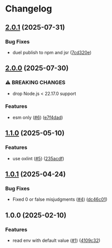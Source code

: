 # Changelog

## [2.0.1](https://github.com/node-modules/read-env-value/compare/v2.0.0...v2.0.1) (2025-07-31)


### Bug Fixes

* duel publish to npm and jsr ([7cd320e](https://github.com/node-modules/read-env-value/commit/7cd320e41039fe1c75d5667d240e13a52e2f4503))

## [2.0.0](https://github.com/node-modules/read-env-value/compare/v1.1.0...v2.0.0) (2025-07-30)


### ⚠ BREAKING CHANGES

* drop Node.js < 22.17.0 support

### Features

* esm only ([#6](https://github.com/node-modules/read-env-value/issues/6)) ([e7f4dad](https://github.com/node-modules/read-env-value/commit/e7f4dad3f465f87a587cd4bf3d6eadf0ea3fb7cc))

## [1.1.0](https://github.com/node-modules/read-env-value/compare/v1.0.1...v1.1.0) (2025-05-10)


### Features

* use oxlint ([#5](https://github.com/node-modules/read-env-value/issues/5)) ([235acdf](https://github.com/node-modules/read-env-value/commit/235acdfaacb1e69b2a896c11ab0e2de5e5abc8fa))

## [1.0.1](https://github.com/node-modules/read-env-value/compare/v1.0.0...v1.0.1) (2025-04-24)


### Bug Fixes

* Fixed 0 or false misjudgments ([#4](https://github.com/node-modules/read-env-value/issues/4)) ([dc46c01](https://github.com/node-modules/read-env-value/commit/dc46c013bb342e7331b8fe626dd5a2763f2cb583))

## 1.0.0 (2025-02-10)


### Features

* read env with default value ([#1](https://github.com/node-modules/read-env-value/issues/1)) ([4109c32](https://github.com/node-modules/read-env-value/commit/4109c32b6fb886fffdb6121804527db4e64efbd7))
